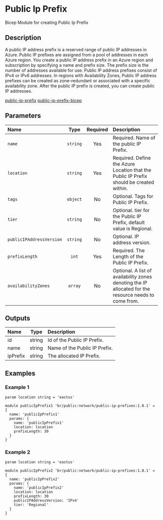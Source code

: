 # Public Ip Prefix

Bicep Module for creating Public Ip Prefix

## Description

A public IP address prefix is a reserved range of public IP addresses in Azure. Public IP prefixes are assigned from a pool of addresses in each Azure region. You create a public IP address prefix in an Azure region and subscription by specifying a name and prefix size. The prefix size is the number of addresses available for use. Public IP address prefixes consist of IPv4 or IPv6 addresses. In regions with Availability Zones, Public IP address prefixes can be created as zone-redundant or associated with a specific availability zone. After the public IP prefix is created, you can create public IP addresses.

[public-ip-prefix](https://learn.microsoft.com/en-us/azure/virtual-network/ip-services/public-ip-address-prefix)
[public-ip-prefix-bicep](https://learn.microsoft.com/en-us/azure/templates/microsoft.network/publicipprefixes?pivots=deployment-language-bicep)

## Parameters

| Name                     | Type     | Required | Description                                                                                           |
| :----------------------- | :------: | :------: | :---------------------------------------------------------------------------------------------------- |
| `name`                   | `string` | Yes      | Required. Name of the public IP Prefix.                                                               |
| `location`               | `string` | Yes      | Required. Define the Azure Location that the Public IP Prefix should be created within.               |
| `tags`                   | `object` | No       | Optional. Tags for Public IP Prefix.                                                                  |
| `tier`                   | `string` | No       | Optional. tier for the Public IP Prefix, default value is Regional.                                   |
| `publicIPAddressVersion` | `string` | No       | Optional. IP address version.                                                                         |
| `prefixLength`           | `int`    | Yes      | Required. The Length of the Public IP Prefix.                                                         |
| `availabilityZones`      | `array`  | No       | Optional. A list of availability zones denoting the IP allocated for the resource needs to come from. |

## Outputs

| Name     | Type   | Description                   |
| :------- | :----: | :---------------------------- |
| id       | string | Id of the Public IP Prefix.   |
| name     | string | Name of the Public IP Prefix. |
| ipPrefix | string | The allocated IP Prefix.      |

## Examples

### Example 1

```bicep
param location string = 'eastus'

module publicIpPrefix1 'br/public:network/public-ip-prefixes:1.0.1' = {
  name: 'publicIpPrefix1'
  params: {
    name: 'publicIpPrefix1'
    location: location
    prefixLength: 30
  }
}
```

### Example 2

```bicep
param location string = 'eastus'

module publicIpPrefix2 'br/public:network/public-ip-prefixes:1.0.1' = {
  name: 'publicIpPrefix2'
  params: {
    name: 'publicIpPrefix2'
    location: location
    prefixLength: 30
    publicIPAddressVersion: 'IPv4'
    tier: 'Regional'
  }
}
```